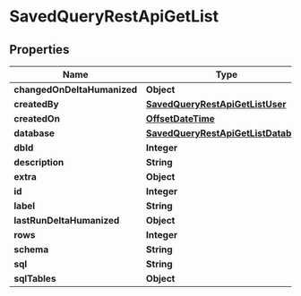 # SavedQueryRestApiGetList

## Properties
Name | Type | Description | Notes
------------ | ------------- | ------------- | -------------
**changedOnDeltaHumanized** | **Object** |  |  [optional]
**createdBy** | [**SavedQueryRestApiGetListUser**](SavedQueryRestApiGetListUser.md) |  |  [optional]
**createdOn** | [**OffsetDateTime**](OffsetDateTime.md) |  |  [optional]
**database** | [**SavedQueryRestApiGetListDatabase**](SavedQueryRestApiGetListDatabase.md) |  |  [optional]
**dbId** | **Integer** |  |  [optional]
**description** | **String** |  |  [optional]
**extra** | **Object** |  |  [optional]
**id** | **Integer** |  |  [optional]
**label** | **String** |  |  [optional]
**lastRunDeltaHumanized** | **Object** |  |  [optional]
**rows** | **Integer** |  |  [optional]
**schema** | **String** |  |  [optional]
**sql** | **String** |  |  [optional]
**sqlTables** | **Object** |  |  [optional]
